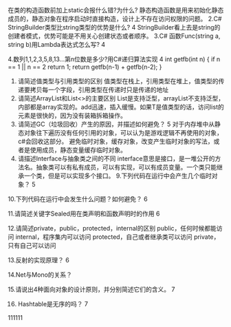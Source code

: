 在类的构造函数前加上static会报什么错?为什么?
静态构造函数是用来初始化静态成员的，静态对象在程序启动时直接构造，设计上不存在访问权限的问题。
2.C# StringBuilder类型比string类型的优势是什么? 4
StringBuilder看上去是string的创建者模式，优势可能是不用关心创建状态或者顺序。
3.C# 函数Func(string a, string b)用Lambda表达式怎么写? 4

4.数列1,1,2,3,5,8,13...第n位数是多少?用C#递归算法实现 4
int getfb(int n)
{
    if n == 1 || n == 2 return 1;
    return getfb(n-1) + getfb(n-2);
}
1. 请简述值类型与引用类型的区别
   值类型在栈上，引用类型在堆上，值类型的传递要拷贝每一个字段，引用类型在传递时只是传递的地址
2. 请简述ArrayList和List<>的主要区别
   List是支持泛型，arrayList不支持泛型，内部都是array实现的。add迅速，插入缓慢。如果T是值类型的话，访问list的元素是很快的，因为没有装箱拆箱操作。
3. 请简述GC（垃圾回收）产生的原因，并描述如何避免？ 5
对于内存堆中从静态对象往下遍历没有任何引用的对象，可以认为是游戏逻辑不再使用的对象，c#会回收这部分。
避免临时对象，缓存对象，改变产生临时对象的写法，或者是使用成员，静态变量缓存临时对象。
1.  请描述Interface与抽象类之间的不同
interface意思是接口，是一堆公开的方法名。抽象类可以有私有成员，可以有实现，可以有成员变量。一个类只能继承一个类，但是可以实现多个接口。
9.下列代码在运行中会产生几个临时对象？ 5

10.下列代码在运行中会发生什么问题？如何避免？ 6

11.请简述关键字Sealed用在类声明和函数声明时的作用 6

12.请简述private，public，protected，internal的区别
public，任何时候都能访问
internal，程序集内可以访问
protected，自己或者继承类可以访问
private，只有自己可以访问

13.反射的实现原理？ 6

14.Net与Mono的关系？

15.请说出4种面向对象的设计原则，并分别简述它们的含义。 7

16. Hashtable是无序的吗？ 7


111111